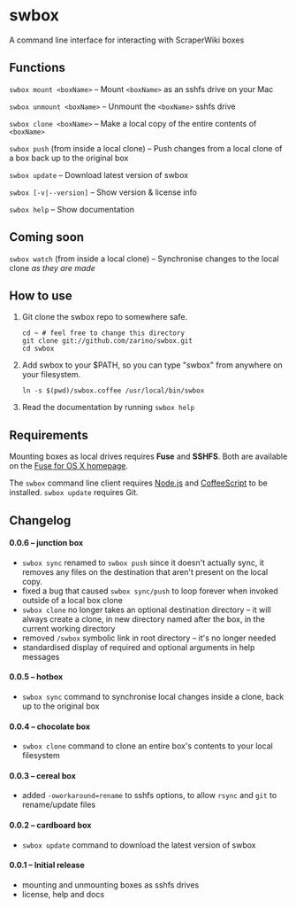 # swbox

A command line interface for interacting with ScraperWiki boxes

## Functions

`swbox mount <boxName>` – Mount `<boxName>` as an sshfs drive on your Mac
  
`swbox unmount <boxName>` – Unmount the `<boxName>` sshfs drive

`swbox clone <boxName>` – Make a local copy of the entire contents of `<boxName>`

`swbox push` (from inside a local clone) – Push changes from a local clone of a box back up to the original box

`swbox update` – Download latest version of swbox

`swbox [-v|--version]` – Show version & license info

`swbox help` – Show documentation

## Coming soon

`swbox watch` (from inside a local clone) – Synchronise changes to the local clone *as they are made*

## How to use

1. Git clone the swbox repo to somewhere safe.

    ```shell
    cd ~ # feel free to change this directory 
    git clone git://github.com/zarino/swbox.git
    cd swbox
    ```

2. Add swbox to your $PATH, so you can type "swbox" from anywhere on your filesystem.

    ```shell
    ln -s $(pwd)/swbox.coffee /usr/local/bin/swbox
    ```

3. Read the documentation by running `swbox help`

## Requirements

Mounting boxes as local drives requires **Fuse** and **SSHFS**. Both are available on the [Fuse for OS X homepage](http://osxfuse.github.com/).

The `swbox` command line client requires [Node.js](http://nodejs.org) and [CoffeeScript](http://coffeescript.org) to be installed. `swbox update` requires Git.

## Changelog

#### 0.0.6 – junction box

* `swbox sync` renamed to `swbox push` since it doesn't actually sync, it removes any files on the destination that aren't present on the local copy.
* fixed a bug that caused `swbox sync/push` to loop forever when invoked outside of a local box clone
* `swbox clone` no longer takes an optional destination directory – it will always create a clone, in new directory named after the box, in the current working directory
* removed `/swbox` symbolic link in root directory – it's no longer needed
* standardised display of required and optional arguments in help messages

#### 0.0.5 – hotbox

* `swbox sync` command to synchronise local changes inside a clone, back up to the original box

#### 0.0.4 – chocolate box

* `swbox clone` command to clone an entire box's contents to your local filesystem

#### 0.0.3 – cereal box
* added `-oworkaround=rename` to sshfs options, to allow `rsync` and `git` to rename/update files

#### 0.0.2 – cardboard box
* `swbox update` command to download the latest version of swbox

#### 0.0.1 – Initial release
* mounting and unmounting boxes as sshfs drives
* license, help and docs
